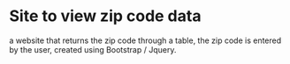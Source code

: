# Site to view zip code data
a website that returns the zip code through a table, the zip code is entered by the user, created using Bootstrap / Jquery.
